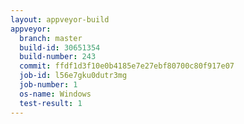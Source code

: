 ```yaml
---
layout: appveyor-build
appveyor:
  branch: master
  build-id: 30651354
  build-number: 243
  commit: ffdf1d3f10e0b4185e7e27ebf80700c80f917e07
  job-id: l56e7gku0dutr3mg
  job-number: 1
  os-name: Windows
  test-result: 1
---
```

